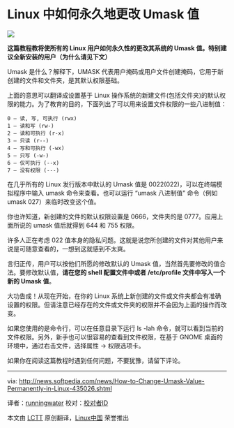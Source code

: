 Linux 中如何永久地更改 Umask 值
================================================================================
![](http://i1-news.softpedia-static.com/images/news2/How-to-Change-Umask-Value-Permanently-in-Linux-435026-2.jpg)

**这篇教程教将使所有的 Linux 用户如何永久性的更改其系统的 Umask 值。特别建议全新安装的用户（为什么请见下文）**

Umask 是什么？解释下，UMASK 代表用户掩码或用户文件创建掩码，它用于新创建的文件和文件夹，是其默认权限基础。

上面的意思可以翻译成设置基于 Linux 操作系统的新建文件(包括文件夹)的默认权限的能力。为了教育的目的，下面列出了可以用来设置文件权限的一些八进制值：

    0 – 读, 写, 可执行 (rwx)
    1 – 读和写 (rw-)
    2 – 读和可执行 (r-x)
    3 – 只读 (r--)
    4 – 写和可执行 (-wx)
    5 – 只写 (-w-)
    6 – 仅可执行 (--x)
    7 – 没有权限 (---)

在几乎所有的 Linux 发行版本中默认的 Umask 值是 0022(022)，可以在终端模拟程序中输入 umask 命令来查看。也可以运行 “umask 八进制值”  命令（例如 umask 027）来临时改变这个值。
 
你也许知道，新创建的文件的默认权限设置是 0666，文件夹的是 0777。应用上面所说的 umask 值后就得到 644 和 755 权限。

许多人正在考虑 022 值本身的隐私问题。这就是说您所创建的文件对其他用户来说是可随意查看的，一想到这就感到不太爽。

言归正传，用户可以按他们所愿的修改默认的 Umask 值，当然首先要修改的值合法。要修改默认值，**请在您的 shell 配置文件中或者 /etc/profile 文件中写入一个新的 Umask 值**。

大功告成！从现在开始，在你的 Linux 系统上新创建的文件或文件夹都会有准确设置的权限。但请注意已经存在的文件或文件夹的权限并不会因为上面的操作而改变。

如果您使用的是命令行，可以在任意目录下运行 ls -lah 命令，就可以看到当前的文件权限。另外，新手也可以很容易的查看到文件权限，在基于 GNOME 桌面的环境中，通过右击文件，选择属性 -> 权限选项卡。

如果你在阅读这篇教程时遇到任何问题，不要犹豫，请留下评论。

--------------------------------------------------------------------------------

via: http://news.softpedia.com/news/How-to-Change-Umask-Value-Permanently-in-Linux-435026.shtml

译者：[runningwater](https://github.com/runningwater) 校对：[校对者ID](https://github.com/校对者ID)

本文由 [LCTT](https://github.com/LCTT/TranslateProject) 原创翻译，[Linux中国](http://linux.cn/) 荣誉推出
